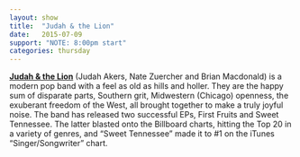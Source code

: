 ```yaml
---
layout: show
title:  "Judah & the Lion"
date:   2015-07-09
support: "NOTE: 8:00pm start"
categories: thursday
---
```


**[Judah & the Lion](http://judahandthelion.com "Judah & the Lion")** (Judah Akers, Nate Zuercher and Brian Macdonald) is a modern pop band with a feel as old as hills and holler. They are the happy sum of disparate parts, Southern grit, Midwestern (Chicago) openness, the exuberant freedom of the West, all brought together to make a truly joyful noise. The band has released two successful EPs, First Fruits and Sweet Tennessee. The latter blasted onto the Billboard charts, hitting the Top 20 in a variety of genres, and “Sweet Tennessee” made it to #1 on the iTunes “Singer/Songwriter” chart.